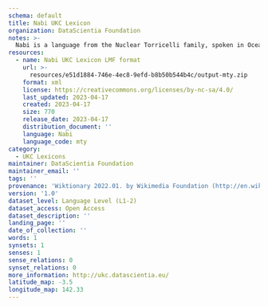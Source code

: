 ```yaml
---
schema: default
title: Nabi UKC Lexicon
organization: DataScientia Foundation
notes: >-
  Nabi is a language from the Nuclear Torricelli family, spoken in Oceania. The UKC Lexicon of Nabi is represented as a lexico-semantic network. It consists of words, word senses, synsets, as well as sense-level and synset-level relationships.
resources:
  - name: Nabi UKC Lexicon LMF format
    url: >-
      resources/e51d1884-746e-4ec8-9efd-b8b50b544b4c/output-mty.zip
    format: xml
    license: https://creativecommons.org/licenses/by-nc-sa/4.0/
    last_updated: 2023-04-17
    created: 2023-04-17
    size: 770
    release_date: 2023-04-17
    distribution_document: ''
    language: Nabi
    language_code: mty
category:
  - UKC Lexicons
maintainer: DataScientia Foundation
maintainer_email: ''
tags: ''
provenance: 'Wiktionary 2022.01. by Wikimedia Foundation (http://en.wiktionary.org); Princeton WordNet 2.1 by Princeton University (https://wordnet.princeton.edu)'
version: '1.0'
dataset_level: Language Level (L1-2)
dataset_access: Open Access
dataset_description: ''
landing_page: ''
date_of_collection: ''
words: 1
synsets: 1
senses: 1
sense_relations: 0
synset_relations: 0
more_information: http://ukc.datascientia.eu/
latitude_map: -3.5
longitude_map: 142.33
---
```

